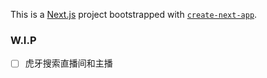 This is a [Next.js](https://nextjs.org/) project bootstrapped with [`create-next-app`](https://github.com/vercel/next.js/tree/canary/packages/create-next-app).

### W.I.P 
- [ ] 虎牙搜索直播间和主播